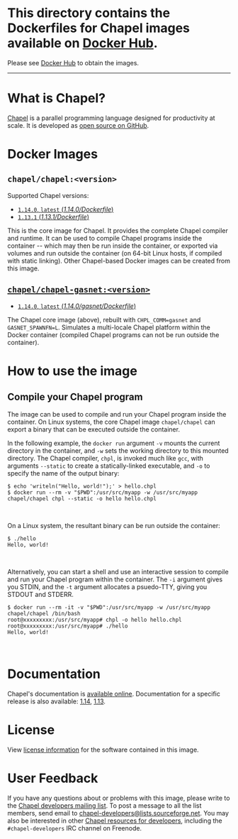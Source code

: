 #  This directory contains the Dockerfiles for Chapel images available on [Docker Hub](https://hub.docker.com/r/chapel/chapel/).
   Please see [Docker Hub](https://hub.docker.com/r/chapel/chapel/) to obtain the images.

---

# What is Chapel?

[Chapel](http://chapel.cray.com/) is a parallel programming language designed for productivity at scale. It is developed as [open source on GitHub](https://github.com/chapel-lang/chapel/).

# Docker Images

## `chapel/chapel:<version>`
Supported Chapel versions:
* [`1.14.0`, `latest` (_1.14.0/Dockerfile_)](https://github.com/chapel-lang/chapel/blob/master/util/dockerfiles/1.14.0/Dockerfile/)
* [`1.13.1` (_1.13.1/Dockerfile_)](https://github.com/chapel-lang/chapel/blob/master/util/dockerfiles/1.13.1/Dockerfile)

This is the core image for Chapel. It provides the complete Chapel compiler and runtime.  It can be used to compile Chapel programs inside the container -- which may then be run inside the container, or exported via volumes and run outside the container (on 64-bit Linux hosts, if compiled with static linking).  Other Chapel-based Docker images can be created from this image.

## [`chapel/chapel-gasnet:<version>`](https://hub.docker.com/r/chapel/chapel-gasnet/)

* [`1.14.0`, `latest` (_1.14.0/gasnet/Dockerfile_)](https://github.com/chapel-lang/chapel/blob/master/util/dockerfiles/1.14.0/gasnet/Dockerfile/)

The Chapel core image (above), rebuilt with `CHPL_COMM=gasnet` and `GASNET_SPAWNFN=L`. Simulates a multi-locale Chapel platform within the Docker container (compiled Chapel programs can not be run outside the container).

# How to use the image

## Compile your Chapel program

The image can be used to compile and run your Chapel program inside the container. On Linux systems, the core Chapel image `chapel/chapel` can export a binary that can be executed outside the container.

In the following example, the `docker run` argument `-v` mounts the current directory in the container, and `-w` sets the working directory to this mounted directory. The Chapel compiler, `chpl`, is invoked much like `gcc`, with arguments `--static` to create a statically-linked executable, and `-o` to specify the name of the output binary:
```
$ echo 'writeln("Hello, world!");' > hello.chpl
$ docker run --rm -v "$PWD":/usr/src/myapp -w /usr/src/myapp chapel/chapel chpl --static -o hello hello.chpl
```
&nbsp;

On a Linux system, the resultant binary can be run outside the container:
```
$ ./hello
Hello, world!
```
&nbsp;

Alternatively, you can start a shell and use an interactive session to compile and run your Chapel program within the container. The `-i` argument gives you STDIN, and the `-t` argument allocates a psuedo-TTY, giving you STDOUT and STDERR.
```
$ docker run --rm -it -v "$PWD":/usr/src/myapp -w /usr/src/myapp chapel/chapel /bin/bash
root@xxxxxxxxx:/usr/src/myapp# chpl -o hello hello.chpl
root@xxxxxxxxx:/usr/src/myapp# ./hello
Hello, world!
```
&nbsp;

# Documentation

Chapel's documentation is [available online](http://chapel.cray.com/docs/latest/). Documentation for a specific release is also available: [1.14](http://chapel.cray.com/docs/1.14/), [1.13](http://chapel.cray.com/docs/1.13/).

# License

View [license information](http://chapel.cray.com/license.html) for the software contained in this image.

# User Feedback

If you have any questions about or problems with this image, please write to the [Chapel developers mailing list](https://lists.sourceforge.net/lists/listinfo/chapel-developers). To post a message to all the list members, send email to [chapel-developers@lists.sourceforge.net](mailto:chapel-developers@lists.sourceforge.net). You may also be interested in other [Chapel resources for developers](http://chapel.cray.com/developers.html), including the `#chapel-developers` IRC channel on Freenode.
